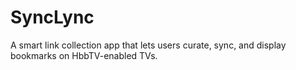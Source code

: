 # SyncLync
A smart link collection app that lets users curate, sync, and display bookmarks on HbbTV-enabled TVs.
